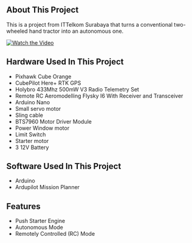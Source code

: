 ## About This Project

This is a project from ITTelkom Surabaya that turns a conventional two-wheeled hand tractor into an autonomous one.

[![Watch the Video](https://img.youtube.com/vi/Tj9DnuErYyE/0.jpg)](https://www.youtube.com/watch?v=Tj9DnuErYyE)

## Hardware Used In This Project
- Pixhawk Cube Orange
- CubePilot Here+ RTK GPS
- Holybro 433Mhz 500mW V3 Radio Telemetry Set
- Remote RC Aeromodelling Flysky I6 With Receiver and Transceiver
- Arduino Nano
- Small servo motor
- Sling cable
- BTS7960 Motor Driver Module
- Power Window motor
- Limit Switch
- Starter motor
- 3 12V Battery

## Software Used In This Project
- Arduino
- Ardupilot Mission Planner

## Features
- Push Starter Engine
- Autonomous Mode
- Remotely Controlled  (RC) Mode


